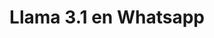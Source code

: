 ---
title: 'Llama 3.1 en Whatsapp'
technology: 'AI'
description: 'WhatsApp con AI'
pubDate: 'Jul 24 2024'
heroImage: '/AI.jpg'
---